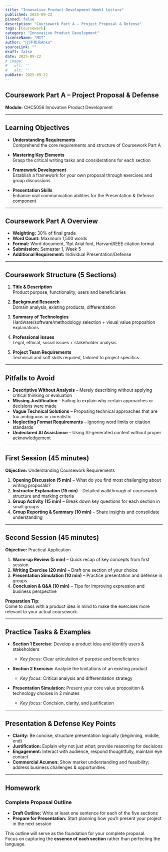 ```yaml
---
title: "Innovative Product Development Week1 Lecture"
published: 2025-09-22
pinned: false
description: "Coursework Part A – Project Proposal & Defense"
tags: [Coursework]
category: "Innovative Product Development"
licenseName: "MIT"
author: "🐦‍🔥不死鸟Anka"
sourceLink: ""
draft: false
date: 2025-09-22
# image:
#   url: ''
#   alt: ''
pubDate: 2025-09-22
---
```


## Coursework Part A – Project Proposal & Defense
**Module:** CHC5056 Innovative Product Development  

---

## Learning Objectives
- **Understanding Requirements**  
  Comprehend the core requirements and structure of Coursework Part A  

- **Mastering Key Elements**  
  Grasp the critical writing tasks and considerations for each section  

- **Framework Development**  
  Establish a framework for your own proposal through exercises and group discussions  

- **Presentation Skills**  
  Enhance oral communication abilities for the Presentation & Defense component  

---

## Coursework Part A Overview
- **Weighting:** 30% of final grade  
- **Word Count:** Maximum 1,500 words  
- **Format:** Word document, 11pt Arial font, Harvard/IEEE citation format  
- **Submission:** Semester 1, Week 5  
- **Additional Requirement:** Individual Presentation/Defense  

---

## Coursework Structure (5 Sections)
1. **Title & Description**  
   Product purpose, functionality, users and beneficiaries  

2. **Background Research**  
   Domain analysis, existing products, differentiation  

3. **Summary of Technologies**  
   Hardware/software/methodology selection + visual value proposition explanations  

4. **Professional Issues**  
   Legal, ethical, social issues + stakeholder analysis  

5. **Project Team Requirements**  
   Technical and soft skills required, tailored to project specifics  

---

## Pitfalls to Avoid
- **Descriptive Without Analysis** – Merely describing without applying critical thinking or evaluation  
- **Missing Justification** – Failing to explain why certain approaches or decisions were made  
- **Vague Technical Solutions** – Proposing technical approaches that are too ambiguous or unrealistic  
- **Neglecting Format Requirements** – Ignoring word limits or citation standards  
- **Undeclared AI Assistance** – Using AI-generated content without proper acknowledgement  

---

## First Session (45 minutes)
**Objective:** Understanding Coursework Requirements  

1. **Opening Discussion (5 min)** – What do you find most challenging about writing proposals?  
2. **Instructor Explanation (15 min)** – Detailed walkthrough of coursework structure and marking criteria  
3. **Group Activity (15 min)** – Break down key questions for each section in small groups  
4. **Group Reporting & Summary (10 min)** – Share insights and consolidate understanding  

---

## Second Session (45 minutes)
**Objective:** Practical Application  

1. **Warm-up Review (5 min)** – Quick recap of key concepts from first session  
2. **Writing Exercise (20 min)** – Draft one section of your choice  
3. **Presentation Simulation (10 min)** – Practice presentation and defense in groups  
4. **Conclusion & Q&A (10 min)** – Tips for improving expression and business perspective  

**Preparation Tip:**  
Come to class with a product idea in mind to make the exercises more relevant to your actual coursework.  

---

## Practice Tasks & Examples
- **Section 1 Exercise:** Develop a product idea and identify users & stakeholders  
  - *Key focus:* Clear articulation of purpose and beneficiaries  

- **Section 2 Exercise:** Analyse the limitations of an existing product  
  - *Key focus:* Critical analysis and differentiation strategy  

- **Presentation Simulation:** Present your core value proposition & technology choices in 2 minutes  
  - *Key focus:* Concision, clarity, and justification  

---

## Presentation & Defense Key Points
- **Clarity:** Be concise, structure presentation logically (beginning, middle, end)  
- **Justification:** Explain *why* not just *what*; provide reasoning for decisions  
- **Engagement:** Interact with audience, respond thoughtfully, maintain eye contact  
- **Commercial Acumen:** Show market understanding and feasibility; address business challenges & opportunities  

---

## Homework
### Complete Proposal Outline
- **Draft Outline:** Write at least one sentence for each of the five sections  
- **Prepare for Presentation:** Start planning how you’ll present your project in the next session  

This outline will serve as the foundation for your complete proposal.  
Focus on capturing the **essence of each section** rather than perfecting the language.  
